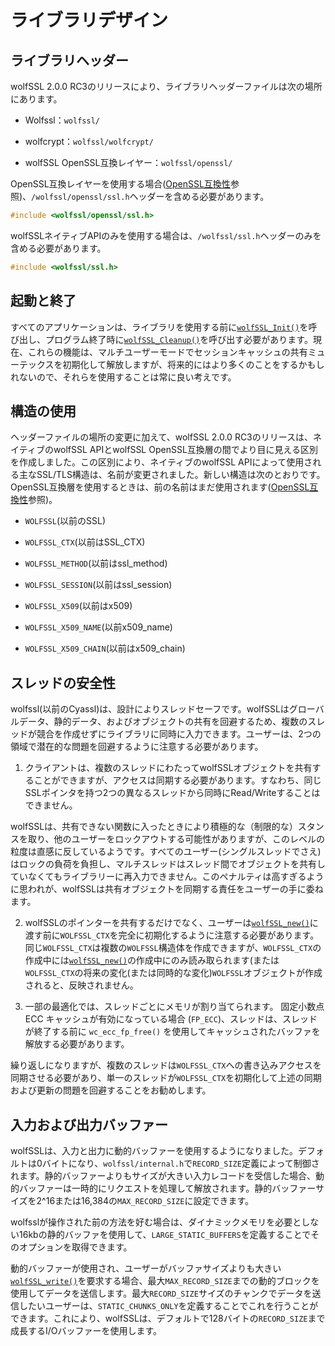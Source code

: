 

# ライブラリデザイン




## ライブラリヘッダー



wolfSSL 2.0.0 RC3のリリースにより、ライブラリヘッダーファイルは次の場所にあります。



* Wolfssl：`wolfssl/`


* wolfcrypt：`wolfssl/wolfcrypt/`


* wolfSSL OpenSSL互換レイヤー：`wolfssl/openssl/`



OpenSSL互換レイヤーを使用する場合([OpenSSL互換性](chapter13.md#openssl-compatibility)参照)、`/wolfssl/openssl/ssl.h`ヘッダーを含める必要があります。



```c
#include <wolfssl/openssl/ssl.h>
```



wolfSSLネイティブAPIのみを使用する場合は、`/wolfssl/ssl.h`ヘッダーのみを含める必要があります。



```c
#include <wolfssl/ssl.h>
```




## 起動と終了



すべてのアプリケーションは、ライブラリを使用する前に[`wolfSSL_Init()`](group__TLS.md#function-wolfssl_init)を呼び出し、プログラム終了時に[`wolfSSL_Cleanup()`](group__TLS.md#function-wolfssl_cleanup)を呼び出す必要があります。現在、これらの機能は、マルチユーザーモードでセッションキャッシュの共有ミューテックスを初期化して解放しますが、将来的にはより多くのことをするかもしれないので、それらを使用することは常に良い考えです。



## 構造の使用



ヘッダーファイルの場所の変更に加えて、wolfSSL 2.0.0 RC3のリリースは、ネイティブのwolfSSL APIとwolfSSL OpenSSL互換層の間でより目に見える区別を作成しました。この区別により、ネイティブのwolfSSL APIによって使用される主なSSL/TLS構造は、名前が変更されました。新しい構造は次のとおりです。OpenSSL互換層を使用するときは、前の名前はまだ使用されます([OpenSSL互換性](chapter13.md#openssl-compatibility)参照)。



* `WOLFSSL`(以前のSSL)


* `WOLFSSL_CTX`(以前はSSL_CTX)


* `WOLFSSL_METHOD`(以前はssl_method)


* `WOLFSSL_SESSION`(以前はssl_session)


* `WOLFSSL_X509`(以前はx509)


* `WOLFSSL_X509_NAME`(以前x509_name)


* `WOLFSSL_X509_CHAIN`(以前はx509_chain)




## スレッドの安全性



wolfssl(以前のCyassl)は、設計によりスレッドセーフです。wolfSSLはグローバルデータ、静的データ、およびオブジェクトの共有を回避するため、複数のスレッドが競合を作成せずにライブラリに同時に入力できます。ユーザーは、2つの領域で潜在的な問題を回避するように注意する必要があります。



1. クライアントは、複数のスレッドにわたってwolfSSLオブジェクトを共有することができますが、アクセスは同期する必要があります。すなわち、同じSSLポインタを持つ2つの異なるスレッドから同時にRead/Writeすることはできません。


wolfSSLは、共有できない関数に入ったときにより積極的な（制限的な）スタンスを取り、他のユーザーをロックアウトする可能性がありますが、このレベルの粒度は直感に反しているようです。すべてのユーザー(シングルスレッドでさえ)はロックの負荷を負担し、マルチスレッドはスレッド間でオブジェクトを共有していなくてもライブラリーに再入力できません。このペナルティは高すぎるように思われが、wolfSSLは共有オブジェクトを同期する責任をユーザーの手に委ねます。



2. wolfSSLのポインターを共有するだけでなく、ユーザーは[`wolfSSL_new()`](group__Setup.md#function-wolfssl_new)に渡す前に`WOLFSSL_CTX`を完全に初期化するように注意する必要があります。同じ`WOLFSSL_CTX`は複数の`WOLFSSL`構造体を作成できますが、`WOLFSSL_CTX`の作成中には[`wolfSSL_new()`](group__Setup.md#function-wolfssl_new)の作成中にのみ読み取られます(または`WOLFSSL_CTX`の将来の変化(または同時的な変化)`WOLFSSL`オブジェクトが作成されると、反映されません。

3. 一部の最適化では、スレッドごとにメモリが割り当てられます。 固定小数点 ECC キャッシュが有効になっている場合 (`FP_ECC`)、スレッドは、スレッドが終了する前に `wc_ecc_fp_free()` を使用してキャッシュされたバッファを解放する必要があります。

繰り返しになりますが、複数のスレッドは`WOLFSSL_CTX`への書き込みアクセスを同期させる必要があり、単一のスレッドが`WOLFSSL_CTX`を初期化して上述の同期および更新の問題を回避することをお勧めします。



## 入力および出力バッファー



wolfSSLは、入力と出力に動的バッファーを使用するようになりました。デフォルトは0バイトになり、`wolfssl/internal.h`で`RECORD_SIZE`定義によって制御されます。静的バッファーよりもサイズが大きい入力レコードを受信した場合、動的バッファーは一時的にリクエストを処理して解放されます。静的バッファーサイズを2^16または16,384の`MAX_RECORD_SIZE`に設定できます。


wolfsslが操作された前の方法を好む場合は、ダイナミックメモリを必要としない16kbの静的バッファを使用して、`LARGE_STATIC_BUFFERS`を定義することでそのオプションを取得できます。

動的バッファーが使用され、ユーザーがバッファサイズよりも大きい[`wolfSSL_write()`](group__IO.md#function-wolfssl_write)を要求する場合、最大`MAX_RECORD_SIZE`までの動的ブロックを使用してデータを送信します。最大`RECORD_SIZE`サイズのチャンクでデータを送信したいユーザーは、`STATIC_CHUNKS_ONLY`を定義することでこれを行うことができます。これにより、wolfSSLは、デフォルトで128バイトの`RECORD_SIZE`まで成長するI/Oバッファーを使用します。
